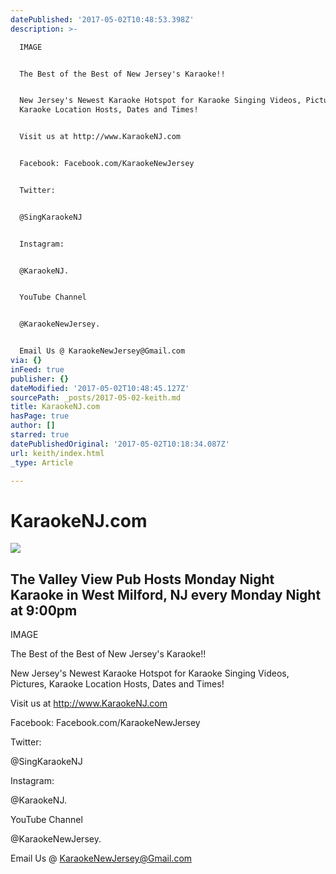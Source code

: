 ```yaml
---
datePublished: '2017-05-02T10:48:53.398Z'
description: >-

  IMAGE


  The Best of the Best of New Jersey's Karaoke!! 


  New Jersey's Newest Karaoke Hotspot for Karaoke Singing Videos, Pictures,
  Karaoke Location Hosts, Dates and Times! 


  Visit us at http://www.KaraokeNJ.com


  Facebook: Facebook.com/KaraokeNewJersey 


  Twitter:


  @SingKaraokeNJ


  Instagram:


  @KaraokeNJ.


  YouTube Channel


  @KaraokeNewJersey. 


  Email Us @ KaraokeNewJersey@Gmail.com
via: {}
inFeed: true
publisher: {}
dateModified: '2017-05-02T10:48:45.127Z'
sourcePath: _posts/2017-05-02-keith.md
title: KaraokeNJ.com
hasPage: true
author: []
starred: true
datePublishedOriginal: '2017-05-02T10:18:34.087Z'
url: keith/index.html
_type: Article

---
```

# KaraokeNJ.com

<article style=""><img src="https://s3-us-west-2.amazonaws.com/the-grid-img/p/7de6ba1b5de20de96d33da812628bb3d33802722.jpg" /><h1>The Valley View Pub Hosts Monday Night Karaoke in West Milford, NJ every Monday Night at 9:00pm</h1><p>
IMAGE

The Best of the Best of New Jersey's Karaoke!! 

New Jersey's Newest Karaoke Hotspot for Karaoke Singing Videos, Pictures, Karaoke Location Hosts, Dates and Times! 

Visit us at http://www.KaraokeNJ.com

Facebook: Facebook.com/KaraokeNewJersey 

Twitter:

@SingKaraokeNJ

Instagram:

@KaraokeNJ.

YouTube Channel

@KaraokeNewJersey. 

Email Us @ KaraokeNewJersey@Gmail.com</p></article>